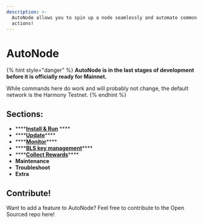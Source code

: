 ```yaml
---
description: >-
  AutoNode allows you to spin up a node seamlessly and automate common validator
  actions!
---
```


# AutoNode

{% hint style="danger" %}
**AutoNode is in the last stages of development before it is officially ready for Mainnet.**

While commands here do work and will probably not change, the default network is the Harmony Testnet.
{% endhint %}

## **Sections:**

* \*\*\*\*[**Install & Run**](https://docs.harmony.one/home/validators/autonode/install-and-run) ****
* \*\*\*\*[**Update**](https://docs.harmony.one/home/validators/autonode/update)\*\*\*\*
* \*\*\*\*[**Monitor**](https://docs.harmony.one/home/validators/autonode/monitor)\*\*\*\*
* \*\*\*\*[**BLS key management**](https://docs.harmony.one/home/validators/autonode/bls-key-management)\*\*\*\*
* \*\*\*\*[**Collect Rewards**](https://docs.harmony.one/home/validators/autonode/collect-rewards)\*\*\*\*
* **Maintenance**
* **Troubleshoot**
* **Extra**

## Contribute!

Want to add a feature to AutoNode? Feel free to contribute to the Open Sourced repo here!

